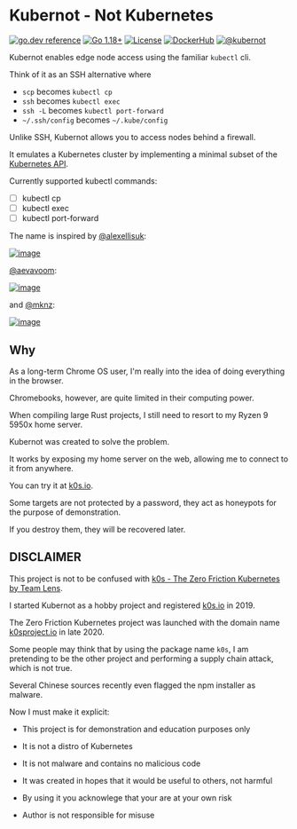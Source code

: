 # Kubernot - Not Kubernetes

[![go.dev reference](https://img.shields.io/badge/go.dev-reference-007d9c?logo=go&logoColor=white)](https://pkg.go.dev/k0s.io?tab=doc)
[![Go 1.18+](https://img.shields.io/github/go-mod/go-version/btwiuse/k0s)](https://golang.org/dl/)
[![License](https://img.shields.io/github/license/btwiuse/k0s?color=%23000&style=flat-round)](https://github.com/btwiuse/k0s/blob/master/LICENSE)
[![DockerHub](https://img.shields.io/docker/pulls/btwiuse/k0s.svg)](https://hub.docker.com/r/btwiuse/k0s)
[![@kubernot](https://img.shields.io/twitter/url/https/twitter.com/kubernot.svg?style=social&label=Follow%20%40kubernot)](https://twitter.com/kubernot)

Kubernot enables edge node access using the familiar `kubectl` cli.

Think of it as an SSH alternative where

- `scp` becomes `kubectl cp`
- `ssh` becomes `kubectl exec`
- `ssh -L` becomes `kubectl port-forward`
- `~/.ssh/config` becomes `~/.kube/config`

Unlike SSH, Kubernot allows you to access nodes behind a firewall.

It emulates a Kubernetes cluster by implementing a minimal subset of the [Kubernetes API](https://kubernetes.io/docs/concepts/overview/kubernetes-api/).

Currently supported kubectl commands:

- [ ] kubectl cp
- [ ] kubectl exec
- [ ] kubectl port-forward

The name is inspired by [@alexellisuk](https://twitter.com/alexellisuk):

[![image](https://user-images.githubusercontent.com/54848194/187806938-53ad18cd-b122-4690-9adb-8ea5cf194fe5.png)](https://twitter.com/alexellisuk/status/1366849550305140737)

[@aevavoom](https://twitter.com/aevavoom):

[![image](https://user-images.githubusercontent.com/54848194/187808142-748181f8-07f6-48c7-bb8e-786071e539c2.png)](https://twitter.com/aevavoom/status/1283146942738952193)

and [@mknz](https://twitter.com/mknz):

[![image](https://user-images.githubusercontent.com/54848194/187809711-df63a8ef-9745-4992-9bd6-f9f168f39797.png)](https://twitter.com/mknz/status/1306608104201572357)

## Why

As a long-term Chrome OS user, I'm really into the idea of doing everything in the browser.

Chromebooks, however, are quite limited in their computing power.

When compiling large Rust projects, I still need to resort to my Ryzen 9 5950x home server.

Kubernot was created to solve the problem.

It works by exposing my home server on the web, allowing me to connect to it from anywhere.

You can try it at [k0s.io](https://k0s.io).

Some targets are not protected by a password, they act as honeypots for the purpose of demonstration.

If you destroy them, they will be recovered later.


## DISCLAIMER

This project is not to be confused with [k0s - The Zero Friction Kubernetes by Team Lens](https://github.com/k0sproject/k0s).

I started Kubernot as a hobby project and registered [k0s.io](https://k0s.io) in 2019.

The Zero Friction Kubernetes project was launched with the domain name [k0sproject.io](https://k0sproject.io) in late 2020.

Some people may think that by using the package name `k0s`, I am pretending to be the other project and performing a supply chain attack, which is not true.

Several Chinese sources recently even flagged the npm installer as malware.

Now I must make it explicit:

* This project is for demonstration and education purposes only

* It is not a distro of Kubernetes

* It is not malware and contains no malicious code

* It was created in hopes that it would be useful to others, not harmful

* By using it you acknowlege that your are at your own risk

* Author is not responsible for misuse

